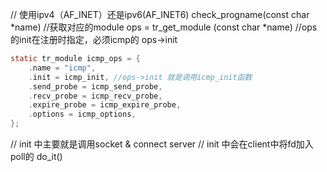 // 使用ipv4（AF_INET）还是ipv6(AF_INET6)
check_progname(const char *name)
//获取对应的module
ops = tr_get_module (const char *name)
//ops的init在注册时指定，必须icmp的
ops->init  
```c
static tr_module icmp_ops = { 
    .name = "icmp",
    .init = icmp_init, //ops->init 就是调用icmp_init函数
    .send_probe = icmp_send_probe,
    .recv_probe = icmp_recv_probe,
    .expire_probe = icmp_expire_probe,
    .options = icmp_options,
};
```
// init 中主要就是调用socket & connect server
// init 中会在client中将fd加入poll的
do_it()
